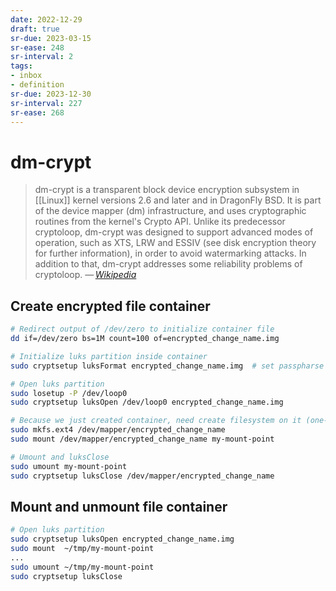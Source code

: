 ```yaml
---
date: 2022-12-29
draft: true
sr-due: 2023-03-15
sr-ease: 248
sr-interval: 2
tags:
- inbox
- definition
sr-due: 2023-12-30
sr-interval: 227
sr-ease: 268
---
```


# dm-crypt

> dm-crypt is a transparent block device encryption subsystem in [[Linux]]
> kernel versions 2.6 and later and in DragonFly BSD. It is part of the device
> mapper (dm) infrastructure, and uses cryptographic routines from the kernel's
> Crypto API. Unlike its predecessor cryptoloop, dm-crypt was designed to
> support advanced modes of operation, such as XTS, LRW and ESSIV (see disk
> encryption theory for further information), in order to avoid watermarking
> attacks. In addition to that, dm-crypt addresses some reliability problems of
> cryptoloop.
> —&thinsp;<cite>[Wikipedia](https://en.wikipedia.org/wiki/Dm-crypt)</cite>


## Create encrypted file container

```sh
# Redirect output of /dev/zero to initialize container file
dd if=/dev/zero bs=1M count=100 of=encrypted_change_name.img

# Initialize luks partition inside container
sudo cryptsetup luksFormat encrypted_change_name.img  # set passpharse and conifm it

# Open luks partition
sudo losetup -P /dev/loop0
sudo cryptsetup luksOpen /dev/loop0 encrypted_change_name.img

# Because we just created container, need create filesystem on it (one-time)
sudo mkfs.ext4 /dev/mapper/encrypted_change_name
sudo mount /dev/mapper/encrypted_change_name my-mount-point

# Umount and luksClose
sudo umount my-mount-point
sudo cryptsetup luksClose /dev/mapper/encrypted_change_name
```

## Mount and unmount file container

```sh
# Open luks partition
sudo cryptsetup luksOpen encrypted_change_name.img
sudo mount  ~/tmp/my-mount-point
...
sudo umount ~/tmp/my-mount-point
sudo cryptsetup luksClose
```

